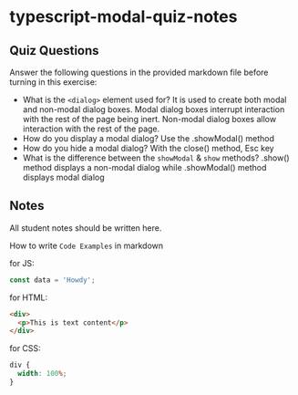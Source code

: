 # typescript-modal-quiz-notes

## Quiz Questions

Answer the following questions in the provided markdown file before turning in this exercise:

- What is the `<dialog>` element used for?
  It is used to create both modal and non-modal dialog boxes.
  Modal dialog boxes interrupt interaction with the rest of the page being inert.
  Non-modal dialog boxes allow interaction with the rest of the page.
- How do you display a modal dialog?
  Use the .showModal() method
- How do you hide a modal dialog?
  With the close() method, Esc key
- What is the difference between the `showModal` & `show` methods?
  .show() method displays a non-modal dialog while .showModal() method displays modal dialog

## Notes

All student notes should be written here.

<!--dialog element represents a modal or non-modal dialog box or other interactive component -ie inspector, subwindow  -->
<!--the showModal() method displays the dialog as a modal -->

How to write `Code Examples` in markdown

for JS:

```javascript
const data = 'Howdy';
```

for HTML:

```html
<div>
  <p>This is text content</p>
</div>
```

for CSS:

```css
div {
  width: 100%;
}
```
